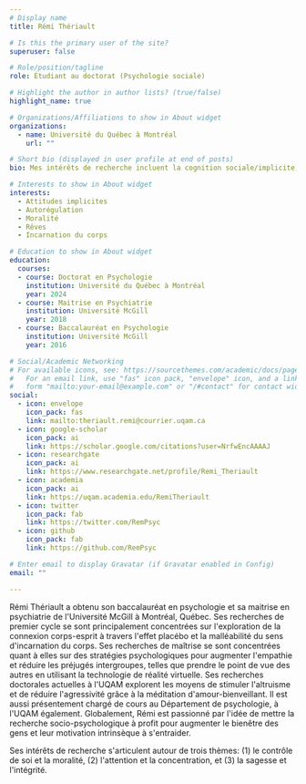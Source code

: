 ```yaml
---
# Display name
title: Rémi Thériault

# Is this the primary user of the site?
superuser: false

# Role/position/tagline
role: Étudiant au doctorat (Psychologie sociale)

# Highlight the author in author lists? (true/false)
highlight_name: true

# Organizations/Affiliations to show in About widget
organizations:
  - name: Université du Québec à Montréal
    url: ""

# Short bio (displayed in user profile at end of posts)
bio: Mes intérêts de recherche incluent la cognition sociale/implicite, l'altruisme, et les rêves.

# Interests to show in About widget
interests:
  - Attitudes implicites
  - Autorégulation
  - Moralité
  - Rêves
  - Incarnation du corps

# Education to show in About widget
education:
  courses:   
  - course: Doctorat en Psychologie
    institution: Université du Québec à Montréal
    year: 2024
  - course: Maitrise en Psychiatrie
    institution: Université McGill
    year: 2018
  - course: Baccalauréat en Psychologie
    institution: Université McGill
    year: 2016

# Social/Academic Networking
# For available icons, see: https://sourcethemes.com/academic/docs/page-builder/#icons
#   For an email link, use "fas" icon pack, "envelope" icon, and a link in the
#   form "mailto:your-email@example.com" or "/#contact" for contact widget.
social:
  - icon: envelope
    icon_pack: fas
    link: mailto:theriault.remi@courrier.uqam.ca
  - icon: google-scholar
    icon_pack: ai
    link: https://scholar.google.com/citations?user=NrfwEncAAAAJ
  - icon: researchgate
    icon_pack: ai
    link: https://www.researchgate.net/profile/Remi_Theriault
  - icon: academia
    icon_pack: ai
    link: https://uqam.academia.edu/RemiTheriault
  - icon: twitter
    icon_pack: fab
    link: https://twitter.com/RemPsyc
  - icon: github
    icon_pack: fab
    link: https://github.com/RemPsyc

# Enter email to display Gravatar (if Gravatar enabled in Config)
email: ""

---
```


Rémi Thériault a obtenu son baccalauréat en psychologie et sa maitrise en psychiatrie de l'Université McGill à Montréal, Québec. Ses recherches de premier cycle se sont principalement concentrées sur l'exploration de la connexion corps-esprit à travers l'effet placébo et la malléabilité du sens d'incarnation du corps. Ses recherches de maîtrise se sont concentrées quant à elles sur des stratégies psychologiques pour augmenter l'empathie et réduire les préjugés intergroupes, telles que prendre le point de vue des autres en utilisant la technologie de réalité virtuelle. Ses recherches doctorales actuelles à l'UQAM explorent les moyens de stimuler l'altruisme et de réduire l'agressivité grâce à la méditation d'amour-bienveillant. Il est aussi présentement chargé de cours au Département de psychologie, à l'UQAM également. Globalement, Rémi est passionné par l'idée de mettre la recherche socio-psychologique à profit pour augmenter le bienêtre des gens et leur motivation intrinsèque à s'entraider.
 

Ses intérêts de recherche s'articulent autour de trois thèmes: (1) le contrôle de soi et la moralité, (2) l'attention et la concentration, et (3) la sagesse et l'intégrité.